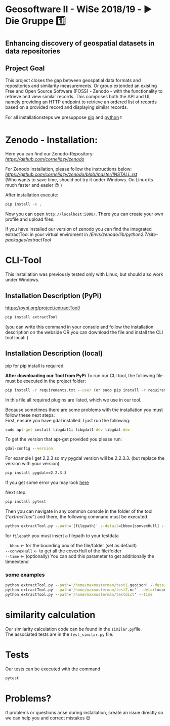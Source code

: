# Geosoftware II - WiSe 2018/19 - :arrow_forward: Die Gruppe :one: 
## Enhancing discovery of geospatial datasets in data repositories

## Project Goal
This project closes the gap between geospatial data formats and repositories and similarity measurements.
Or group extended an existing Free and Open Source Software (FOSS) - Zenodo - with the functionality to retrieve and view similar records. This comprises both the API and UI, namely providing an HTTP endpoint to retrieve an
ordered list of records based on a provided record and displaying similar records.     
   
For all installationsteps we presuppose [pip](https://pip.pypa.io/en/stable/installing/) and [python](https://www.python.org/) :exclamation:
  
# Zenodo - Installation:      
Here you can find our Zenodo-Repository:   
*https://github.com/corneliazy/zenodo*   

For Zenodo installation, please follow the instructions below:    
*https://github.com/corneliazy/zenodo/blob/master/INSTALL.rst*   
(Who wants to save time, should not try it under Windows. On Linux its much faster and easier :wink: )
 
After installation execute:
```bat 
pip install -e .
```
Now you can open `http://localhost:5000/`. There you can create your own profile and upload files.

If you have installed our version of zenodo you can find the integrated extractTool in your virtual enviroment in */Envs/zenodo/lib/python2.7/site-packages/extractTool* 


# CLI-Tool   
This installation was previously tested only with Linux, but should also work under Windows.  

## Installation Description (PyPi)  
https://pypi.org/project/extractTool/  
```bat 
pip install extractTool
```  
   
(you can write this command in your console and follow the installation description on the webside OR    you can download the file and install the CLI tool local: )   
## Installation Description (local)
 
pip for pip install is required.   

**After downloading our Tool from PyPi** 
To run our CLI tool, the following file must be executed in the project folder:   
     
```bat 
pip install -r requirements.txt --user (or sudo pip install -r requirements.txt) 
```
   
In this file all required plugins are listed, which we use in our tool.      

Because sometimes there are some problems with the installation you must follow these next steps:   
First, ensure you have gdal installed. I just run the following:
```bat 
sudo apt-get install libgdal1i libgdal1-dev libgdal-dev
```
To get the version that apt-get provided you please run: 
```bat
gdal-config --version
``` 
For example I get 2.2.3 so my pygdal version will be 2.2.3.3. (but replace the version with your version)
```bat
pip install pygdal==2.2.3.3
```
If you get some error you may look [here](https://stackoverflow.com/questions/32066828/install-gdal-in-virtualenvwrapper-environment)

Next step:
```bat 
pip install pytest   
```      
Then you can navigate in any common console in the folder of the tool (*"extractTool"*) and
there, the following command must be executed   

```bat 
python extractTool.py --path='[filepath]' --detail=[bbox|convexHull] --time
```
 for `filepath` you must insert a filepath to your testdata
 
`--bbox` &larr; for the bounding box of the file/folder (set as default)  
`--convexHull` &larr; to get all the covexHull of the file/folder   
`--time` &larr; (optionally) You can add this parameter to get additionally the timeextend   

### some examples
```bat
python extractTool.py --path='/home/maxmusterman/test1.geojson' --detail=bbox --time   
python extractTool.py --path='/home/maxmusterman/test2.nc' --detail=convexHull
python extractTool.py --path='/home/maxmusterman/testdict' --time
```
# similarity calculation

Our similarity calculation code can be found in the `similar.py`file.   
The associated tests are in the `test_similar.py` file.

# Tests

Our tests can be executed with the command 
```bat 
pytest
```

# Problems?
If problems or questions arise during installation, create an issue directly so we can help you and correct mistakes :blush:
